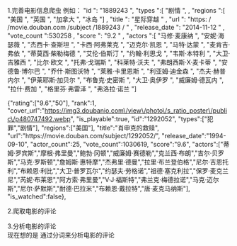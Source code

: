 1.完善电影信息爬虫
	例如：
		"id ": "1889243 ",
 		"types ":[ "剧情 ",
 		, "regions ":[ "美国 ", "英国 ", "加拿大 ", "冰岛 "]
 		, "title ": "星际穿越 "
 		, "url ": "https:  /  /movie.douban.com  /subject  /1889243  / "
 		, "release_date ": "2014-11-12 "
 		, "vote_count ":530258
 		, "score ": "9.2 "
 		, "actors ":[ "马修·麦康纳 ", "安妮·海瑟薇 ", "杰西卡·查斯坦 ", "卡西·阿弗莱克 ", "迈克尔·凯恩 ", "马特·达蒙 ", "麦肯吉·弗依 ", "蒂莫西·柴勒梅德 ", "艾伦·伯斯汀 ", "约翰·利思戈 ", "韦斯·本特利 ", "大卫·吉雅西 ", "比尔·欧文 ", "托弗·戈瑞斯 ", "科莱特·沃夫 ", "弗朗西斯·X·麦卡蒂 ", "安德鲁·博尔巴 ", "乔什·斯图沃特 ", "莱雅·卡里恩斯 ", "利亚姆·迪金森 ", "杰夫·赫普内尔 ", "伊莱耶斯·加贝尔 ", "布鲁克·史密斯 ", "大卫·奥伊罗 ", "威廉姆·德瓦内 ", "拉什·费加 ", "格里芬·弗雷泽 ", "弗洛拉·诺兰 "]


{"rating":["9.6","50"],
"rank":1,
"cover_url":"https://img3.doubanio.com\/view\/photo\/s_ratio_poster\/public\/p480747492.webp",
"is_playable":true,
"id":"1292052",
"types":["犯罪","剧情"],
"regions":["美国"],
"title":"肖申克的救赎",
"url":"https:\/\/movie.douban.com\/subject\/1292052\/",
"release_date":"1994-09-10",
"actor_count":25,
"vote_count":1030619,
"score":"9.6",
"actors":["蒂姆·罗宾斯","摩根·弗里曼","鲍勃·冈顿","威廉姆·赛德勒","克兰西·布朗","吉尔·贝罗斯","马克·罗斯顿","詹姆斯·惠特摩","杰弗里·德曼","拉里·布兰登伯格","尼尔·吉恩托利","布赖恩·利比","大卫·普罗瓦尔","约瑟夫·劳格诺","祖德·塞克利拉","保罗·麦克兰尼","芮妮·布莱恩","阿方索·弗里曼","V·J·福斯特","弗兰克·梅德拉诺","马克·迈尔斯","尼尔·萨默斯","耐德·巴拉米","布赖恩·戴拉特","唐·麦克马纳斯"],
"is_watched":false},

2.爬取电影的评论

3.分析电影的评论 	
	现在想的是 通过分词来分析电影的评论	